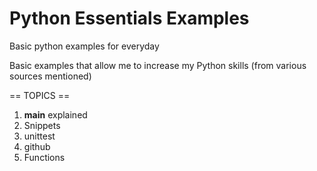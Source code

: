# Python Essentials Examples
Basic python examples for everyday

Basic examples that allow me to increase my Python skills (from various sources mentioned)

== TOPICS ==
1. __main__ explained
2. Snippets
3. unittest
4. github
5. Functions
